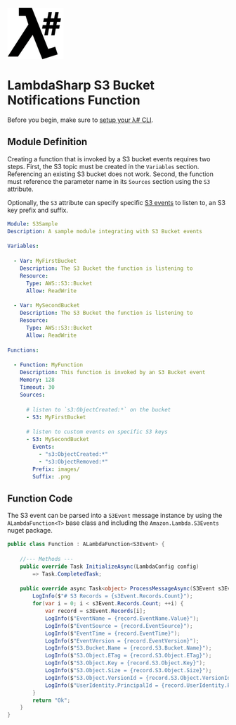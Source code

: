 ![λ#](../../Docs/LambdaSharp_v2_small.png)

# LambdaSharp S3 Bucket Notifications Function

Before you begin, make sure to [setup your λ# CLI](../../Runtime/).

## Module Definition

Creating a function that is invoked by a S3 bucket events requires two steps. First, the S3 topic must be created in the `Variables` section. Referencing an existing S3 bucket does not work. Second, the function must reference the parameter name in its `Sources` section using the `S3` attribute.

Optionally, the `S3` attribute can specify specific [S3 events](https://docs.aws.amazon.com/AmazonS3/latest/dev/NotificationHowTo.html#notification-how-to-event-types-and-destinations) to listen to, an S3 key prefix and suffix.

```yaml
Module: S3Sample
Description: A sample module integrating with S3 Bucket events

Variables:

  - Var: MyFirstBucket
    Description: The S3 Bucket the function is listening to
    Resource:
      Type: AWS::S3::Bucket
      Allow: ReadWrite

  - Var: MySecondBucket
    Description: The S3 Bucket the function is listening to
    Resource:
      Type: AWS::S3::Bucket
      Allow: ReadWrite

Functions:

  - Function: MyFunction
    Description: This function is invoked by an S3 Bucket event
    Memory: 128
    Timeout: 30
    Sources:

      # listen to `s3:ObjectCreated:*` on the bucket
      - S3: MyFirstBucket

      # listen to custom events on specific S3 keys
      - S3: MySecondBucket
        Events:
          - "s3:ObjectCreated:*"
          - "s3:ObjectRemoved:*"
        Prefix: images/
        Suffix: .png
```

## Function Code

The S3 event can be parsed into a `S3Event` message instance by using the `ALambdaFunction<T>` base class and including the `Amazon.Lambda.S3Events` nuget package.

```csharp
public class Function : ALambdaFunction<S3Event> {

    //--- Methods ---
    public override Task InitializeAsync(LambdaConfig config)
        => Task.CompletedTask;

    public override async Task<object> ProcessMessageAsync(S3Event s3Event, ILambdaContext context) {
        LogInfo($"# S3 Records = {s3Event.Records.Count}");
        for(var i = 0; i < s3Event.Records.Count; ++i) {
            var record = s3Event.Records[i];
            LogInfo($"EventName = {record.EventName.Value}");
            LogInfo($"EventSource = {record.EventSource}");
            LogInfo($"EventTime = {record.EventTime}");
            LogInfo($"EventVersion = {record.EventVersion}");
            LogInfo($"S3.Bucket.Name = {record.S3.Bucket.Name}");
            LogInfo($"S3.Object.ETag = {record.S3.Object.ETag}");
            LogInfo($"S3.Object.Key = {record.S3.Object.Key}");
            LogInfo($"S3.Object.Size = {record.S3.Object.Size}");
            LogInfo($"S3.Object.VersionId = {record.S3.Object.VersionId}");
            LogInfo($"UserIdentity.PrincipalId = {record.UserIdentity.PrincipalId}");
        }
        return "Ok";
    }
}
```
